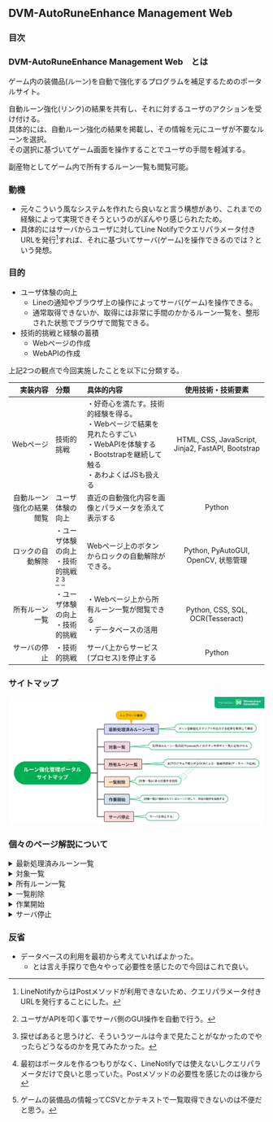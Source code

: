 ## DVM-AutoRuneEnhance Management Web

### 目次

### DVM-AutoRuneEnhance Management Web　とは
ゲーム内の装備品(ルーン)を自動で強化するプログラムを補足するためのポータルサイト。  

自動ルーン強化(リンク)の結果を共有し、それに対するユーザのアクションを受け付ける。  
具体的には、自動ルーン強化の結果を掲載し、その情報を元にユーザが不要なルーンを選択。  
その選択に基づいてゲーム画面を操作することでユーザの手間を軽減する。  

副産物としてゲーム内で所有するルーン一覧も閲覧可能。

### 動機

  + 元々こういう風なシステムを作れたら良いなと言う構想があり、これまでの経験によって実現できそうというのがぼんやり感じられたため。
  + 具体的にはサーバからユーザに対してLine Notifyでクエリパラメータ付きURLを発行[^3]すれば、それに基づいてサーバ(ゲーム)を操作できるのでは？という発想。

### 目的

+ ユーザ体験の向上
  - Lineの通知やブラウザ上の操作によってサーバ(ゲーム)を操作できる。
  - 通常取得できないか、取得には非常に手間のかかるルーン一覧を、整形された状態でブラウザで閲覧できる。
+ 技術的挑戦と経験の蓄積
  - Webページの作成
  - WebAPIの作成

上記2つの観点で今回実施したことを以下に分類する。

|実装内容|分類|具体的内容|使用技術・技術要素|
|---:|:---|:---|:---:|
|Webページ|技術的挑戦|・好奇心を満たす。技術的経験を得る。<br>・Webページで結果を見れたらすごい<br>・WebAPIを体験する<br>・Bootstrapを継続して触る<br>・あわよくばJSも扱える|HTML, CSS, JavaScript, Jinja2, FastAPI, Bootstrap|
|自動ルーン強化の結果閲覧|ユーザ体験の向上|直近の自動強化内容を画像とパラメータを添えて表示する|Python|
|ロックの自動解除|・ユーザ体験の向上<br>・技術的挑戦[^1] [^2]|Webページ上のボタンからロックの自動解除ができる。|Python, PyAutoGUI, OpenCV, 状態管理|
|所有ルーン一覧|・ユーザ体験の向上<br>・技術的挑戦|・Webページ上から所有ルーン一覧が閲覧できる<br>・データベースの活用|Python, CSS, SQL, OCR(Tesseract)|
|サーバの停止|・技術的挑戦|サーバ上からサービス(プロセス)を停止する|Python|


### サイトマップ

![sitemap](https://github.com/StarsandLabo/Python-DVMAutoRuneEnhance/blob/main/program/fastapi/images/sitemap.png)

### 個々のページ解説について

<details><summary>最新処理済みルーン一覧</summary>

![image](https://github.com/StarsandLabo/Python-DVMAutoRuneEnhance/blob/main/program/fastapi/images/Screenshot%20from%202022-06-13%2017-03-53.png)

### やりたかったこと

+ 強化後の画像表示
  - スマートフォンからだと画像が小さいため文字情報も付与したかった
+ ボタンクリックでロック解除待ちリストに追加
  - Postメソッドを利用し、ページ遷移をしないようにする[^4]

</details>

<details><summary>対象一覧</summary>

### やりたかったこと

+ ロック解除対象の表示
+ ロック解除待ちリストからの削除
+ このページ用意しないでトップページで状態の管理できればよかった
  - 意味がないわけではないと思うけど、あまり必要でもない感じ。
  - とりあえず形にしたくてイケてない実装でもいいやと思ってた。
</details>

<details><summary>所有ルーン一覧</summary>

### やりたかったこと

+ 持ってるルーン一覧の表示[^5]
  - 別のOCRプログラムで取得した情報を元にする。
+ 検索機能
  - 未実装

</details>

<details><summary>一覧削除</summary>

### やりたかったこと

+ 対象一覧に格納されている内容を一括削除

</details>

<details><summary>作業開始</summary>

### やりたかったこと

+ 対象一覧に格納されている内容を元にゲームのロックを解除
  - 今は強化直後の場面でしか解除できないが、理想としてはゲーム内の状態を選ばずにできると良い。  
    ※位置情報を直接送っているので、少しでもルーンの数が変わったりするとNG

</details>

<details><summary>サーバ停止</summary>

### やりたかったこと

+ アプリケーションの停止
  - 理屈ではプロセスを停止するだけなので、それをWeb画面からやってみたいと思った。

</details>

### 反省

+ データベースの利用を最初から考えていればよかった。
  - とは言え手探りで色々やって必要性を感じたので今回はこれで良い。  




[^1]:ユーザがAPIを叩く事でサーバ側のGUI操作を自動で行う。
[^2]:探せばあると思うけど、そういうツールは今まで見たことがなかったのでやったらどうなるのかを見てみたかった。
[^3]:LineNotifyからはPostメソッドが利用できないため、クエリパラメータ付きURLを発行することにした。
[^4]:最初はポータルを作るつもりがなく、LineNotifyでは使えないしクエリパラメータだけで良いと思っていた。Postメソッドの必要性を感じたのは後から
[^5]:ゲームの装備品の情報ってCSVとかテキストで一覧取得できないのは不便だと思う。
